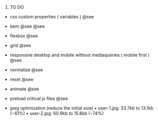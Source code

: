 1. TO DO

- css custom properties ( variables )
  @see [](https://css-tricks.com/css-custom-properties-theming/)

- bem
  @see [](http://getbem.com/naming/)
  @see [](https://css-tricks.com/bem-101/)

- flexbox
  @see [](https://css-tricks.com/snippets/css/a-guide-to-flexbox/)

- grid
  @see [](https://css-tricks.com/snippets/css/complete-guide-grid/)

- responsive desktop and mobile without mediaqueries ( mobile first )
  @see [](https://www.sitepoint.com/responsive-css-patterns-without-media-queries/)

- normalize
  @see [](https://necolas.github.io/normalize.css/)

- reset
  @see [](https://meyerweb.com/eric/tools/css/reset/)

- animate
  @see [](https://daneden.github.io/animate.css/)

- preload critical js files
  @see [](https://alligator.io/html/preload-prefetch/)

- jpeg optimization (reduce the initial size)
  • user-1.jpg: 33.7kb to 13.1kb (−61%)
  • user-2.jpg: 60.9kb to 15.8kb (−74%)
